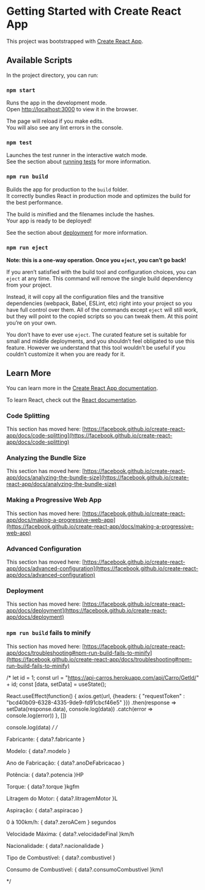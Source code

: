 # Getting Started with Create React App

This project was bootstrapped with [Create React App](https://github.com/facebook/create-react-app).

## Available Scripts

In the project directory, you can run:

### `npm start`

Runs the app in the development mode.\
Open [http://localhost:3000](http://localhost:3000) to view it in the browser.

The page will reload if you make edits.\
You will also see any lint errors in the console.

### `npm test`

Launches the test runner in the interactive watch mode.\
See the section about [running tests](https://facebook.github.io/create-react-app/docs/running-tests) for more information.

### `npm run build`

Builds the app for production to the `build` folder.\
It correctly bundles React in production mode and optimizes the build for the best performance.

The build is minified and the filenames include the hashes.\
Your app is ready to be deployed!

See the section about [deployment](https://facebook.github.io/create-react-app/docs/deployment) for more information.

### `npm run eject`

**Note: this is a one-way operation. Once you `eject`, you can’t go back!**

If you aren’t satisfied with the build tool and configuration choices, you can `eject` at any time. This command will remove the single build dependency from your project.

Instead, it will copy all the configuration files and the transitive dependencies (webpack, Babel, ESLint, etc) right into your project so you have full control over them. All of the commands except `eject` will still work, but they will point to the copied scripts so you can tweak them. At this point you’re on your own.

You don’t have to ever use `eject`. The curated feature set is suitable for small and middle deployments, and you shouldn’t feel obligated to use this feature. However we understand that this tool wouldn’t be useful if you couldn’t customize it when you are ready for it.

## Learn More

You can learn more in the [Create React App documentation](https://facebook.github.io/create-react-app/docs/getting-started).

To learn React, check out the [React documentation](https://reactjs.org/).

### Code Splitting

This section has moved here: [https://facebook.github.io/create-react-app/docs/code-splitting](https://facebook.github.io/create-react-app/docs/code-splitting)

### Analyzing the Bundle Size

This section has moved here: [https://facebook.github.io/create-react-app/docs/analyzing-the-bundle-size](https://facebook.github.io/create-react-app/docs/analyzing-the-bundle-size)

### Making a Progressive Web App

This section has moved here: [https://facebook.github.io/create-react-app/docs/making-a-progressive-web-app](https://facebook.github.io/create-react-app/docs/making-a-progressive-web-app)

### Advanced Configuration

This section has moved here: [https://facebook.github.io/create-react-app/docs/advanced-configuration](https://facebook.github.io/create-react-app/docs/advanced-configuration)

### Deployment

This section has moved here: [https://facebook.github.io/create-react-app/docs/deployment](https://facebook.github.io/create-react-app/docs/deployment)

### `npm run build` fails to minify

This section has moved here: [https://facebook.github.io/create-react-app/docs/troubleshooting#npm-run-build-fails-to-minify](https://facebook.github.io/create-react-app/docs/troubleshooting#npm-run-build-fails-to-minify)

 /* let id = 1;
  const url = "https://api-carros.herokuapp.com/api/Carro/GetId/" + id;
  const [data, setData] = useState();

   React.useEffect(function() {
      axios.get(url, {headers: {
         "requestToken" : "bcd40b09-6328-4335-9de9-fd91cbcf46e5"
      }})
      .then(response => setData(response.data), console.log(data))
      .catch(error => console.log(error))
   }, [])

   console.log(data) */
   /* 
      <div className="dados-carro">
        <p>Fabricante: { data?.fabricante }</p>
        <p>Modelo: { data?.modelo }</p>
        <p>Ano de Fabricação: { data?.anoDeFabricacao }</p>
        <p>Potência: { data?.potencia }HP</p>
        <p>Torque: { data?.torque }kgfm</p>
        <p>Litragem do Motor: { data?.litragemMotor }L</p>
        <p>Aspiração: { data?.aspiracao }</p>
        <p>0 à 100km/h: { data?.zeroACem } segundos</p>
        <p>Velocidade Máxima: { data?.velocidadeFinal }km/h</p>
        <p>Nacionalidade: { data?.nacionalidade }</p>
        <p>Tipo de Combustível: { data?.combustivel }</p>
        <p>Consumo de Combustivel: { data?.consumoCombustivel }km/l</p>
      </div> */